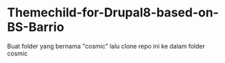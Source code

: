 # Themechild-for-Drupal8-based-on-BS-Barrio


Buat folder yang bernama "cosmic" lalu clone repo ini ke dalam folder cosmic

